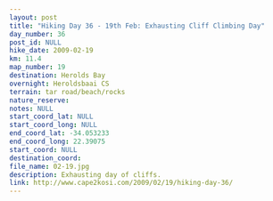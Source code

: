 ```yaml
---
layout: post
title: "Hiking Day 36 - 19th Feb: Exhausting Cliff Climbing Day"
day_number: 36
post_id: NULL
hike_date: 2009-02-19
km: 11.4
map_number: 19
destination: Herolds Bay
overnight: Heroldsbaai CS
terrain: tar road/beach/rocks
nature_reserve: 
notes: NULL
start_coord_lat: NULL
start_coord_long: NULL
end_coord_lat: -34.053233
end_coord_long: 22.39075
start_coord: NULL
destination_coord: 
file_name: 02-19.jpg
description: Exhausting day of cliffs.
link: http://www.cape2kosi.com/2009/02/19/hiking-day-36/
---
```

